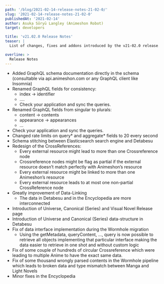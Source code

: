 ```yaml
---
path: '/blog/2021-02-14-release-notes-21-02-0/'
slug: '2021-02-14-release-notes-21-02-0'
publishedAt: '2021-02-14'
author: Asuka Sōryū Langley (Animeshon Robot)
target: developers

title: 'v21.02.0 Release Notes'
teaser: |
  List of changes, fixes and addons introduced by the v21-02.0 release.

overline: >
  Release Notes
---
```


* Added GraphQL schema documentation directly in the schema (consultable via api.animeshon.com or any GraphQL client like Insomnia)
* Renamed GraphQL fields for consistency: 
    * index -> identifier
    * ....
    * Check your application and sync the queries.
* Renamed GraphQL fields from singular to plurals: 
    * content -> contents
    * appearance -> appearances 
    * ...
* Check your application and sync the queries.
* Changed rate limits on query* and aggregate* fields to 20 every second
* Schema stitching between Elasticsearch search engine and Detabesu
* Redesign of the CrossReferences:
    * Every external resource might lead to more than one Crossreference node
    * Crossreference nodes might be flag as partial if the external resource doesn’t match perfectly with Animeshon’s resource
    * Every external resource might be linked to more than one Animeshon’s resource
    * Every external resource leads to at most one non-partial CrossReference node
* Greatly improvement of Data-Linking
    * The data in Detabesu and in the Encyclopedia are more interconnected
* Introduction of Universe, Canonical (Series) and Visual Novel Release page
* Introduction of Universe and Canonical (Series) data-structure in Detabesu
* Fix of data interface implementation during the Wormhole migration
    * Using the getMetadata, queryContent, …, query is now possible to retrieve all objects implementing that particular interface making the data easier to retrieve in one shot and without custom logic
* Fix of some couple of hundreds of circular Crossreference which were leading to multiple Anime to have the exact same data.
* Fix of some thousand wrongly parsed contents in the Wormhole pipeline which leads to broken data and type mismatch between Manga and Light Novels
* Minor fixes in the Encyclopedia 
